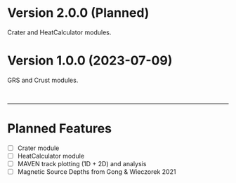 # Version 2.0.0 (Planned)

Crater and HeatCalculator modules.


# Version 1.0.0 (2023-07-09)

GRS and Crust modules.

&nbsp;

---
# Planned Features

- [ ] Crater module
- [ ] HeatCalculator module
- [ ] MAVEN track plotting (1D + 2D) and analysis
- [ ] Magnetic Source Depths from Gong & Wieczorek 2021